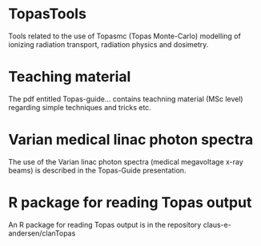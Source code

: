 # TopasTools
Tools related to the use of Topasmc (Topas Monte-Carlo) modelling of ionizing radiation transport, radiation physics and dosimetry.

# Teaching material
The pdf entitled Topas-guide... contains teachning material (MSc level) regarding simple techniques and tricks etc.  

# Varian medical linac photon spectra
The use of the Varian linac photon spectra (medical megavoltage x-ray beams) is described in the Topas-Guide presentation.

# R package for reading Topas output
An R package for reading Topas output is in the repository claus-e-andersen/clanTopas

